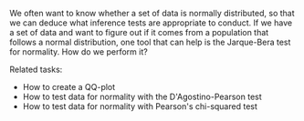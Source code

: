 
We often want to know whether a set of data is normally distributed,
so that we can deduce what inference tests are appropriate to conduct.
If we have a set of data and want to figure out if it comes from a population
that follows a normal distribution, one tool that can help is
the Jarque-Bera test for normality.  How do we perform it?

Related tasks:

 * How to create a QQ-plot
 * How to test data for normality with the D'Agostino-Pearson test
 * How to test data for normality with Pearson's chi-squared test
